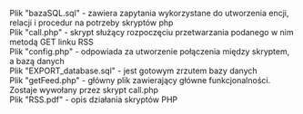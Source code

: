 Plik "bazaSQL.sql" - zawiera zapytania wykorzystane do utworzenia encji, relacji i procedur na potrzeby skryptów php  
Plik "call.php" - skrypt służący rozpoczęciu przetwarzania podanego w nim metodą GET linku RSS  
Plik "config.php" - odpowiada za utworzenie połączenia między skryptem, a bazą danych  
Plik "EXPORT_database.sql" - jest gotowym zrzutem bazy danych  
Plik "getFeed.php" - główny plik zawierający główne funkcjonalności. Zostaje wywołany przez skrypt call.php  
Plik "RSS.pdf" - opis działania skryptów PHP
